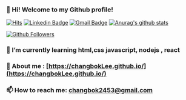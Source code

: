 ### 👋 Hi! Welcome to my Github profile!

[![Hits](https://hits.seeyoufarm.com/api/count/incr/badge.svg?url=https%3A%2F%2Fgithub.com%2Fcafemug)](https://github.com/changbokLee)
[![Linkedin Badge](https://img.shields.io/badge/-LinkedIn-blue?style=flat-square&logo=Linkedin&logoColor=white&link=https://www.linkedin.com/in/changbok-lee-b1542117b/)](https://www.linkedin.com/in/changbok-lee-b1542117b/)
[![Gmail Badge](https://img.shields.io/badge/-Gmail-d14836?style=flat-square&logo=Gmail&logoColor=white&link=mailto:changbok2453@gmail.com)](mailto:changbok2453@gmail.com)
  [![Anurag's github stats](https://github-readme-stats.vercel.app/api?username=username)](https://github.com/changbokLee)


[![Github Followers](https://img.shields.io/github/followers/cafemug?color=06d6a0&label=Github%20Followers&style=for-the-badge)](https://github.com/changbokLee?tab=followers)




### 🌱 I’m currently learning html,css javascript, nodejs , react
### 💬 About me : [https://changbokLee.github.io/](https://changbokLee.github.io/)
### 📫 How to reach me: changbok2453@gmail.com
<!--
**Cafemug/Cafemug** is a ✨ _special_ ✨ repository because its `README.md` (this file) appears on your GitHub profile.

Here are some ideas to get you started:

- 🔭 I’m currently working on ...

- 👯 I’m looking to collaborate on ...
- 🤔 I’m looking for help with ...

- 😄 Pronouns: ...
- ⚡ Fun fact: ...
-->
